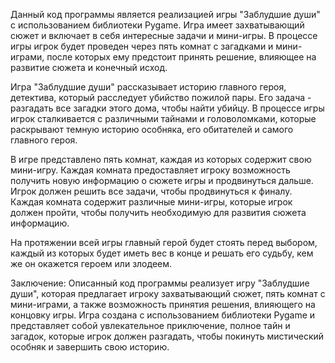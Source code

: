 Данный код программы является реализацией игры "Заблудшие души" с использованием библиотеки Pygame. Игра имеет захватывающий сюжет и включает в себя интересные задачи и мини-игры. В процессе игры игрок будет проведен через пять комнат с загадками и мини-играми, после которых ему предстоит принять решение, влияющее на развитие сюжета и конечный исход.

Игра "Заблудшие души" рассказывает историю главного героя, детектива, который расследует убийство пожилой пары. Его задача - разгадать все загадки этого дома, чтобы найти убийцу. В процессе игры игрок сталкивается с различными тайнами и головоломками, которые раскрывают темную историю особняка, его обитателей и самого главного героя.

В игре представлено пять комнат, каждая из которых содержит свою мини-игру. Каждая комната предоставляет игроку возможность получить новую информацию о сюжете игры и продвинуться дальше. Игрок должен решить все задачи, чтобы продвинуться к финалу. Каждая комната содержит различные мини-игры, которые игрок должен пройти, чтобы получить необходимую для развития сюжета информацию.

На протяжении всей игры главный герой будет стоять перед выбором, каждый из которых будет иметь вес в конце и решать его судьбу, кем же он окажется героем или злодеем.

Заключение:
Описанный код программы реализует игру "Заблудшие души", которая предлагает игроку захватывающий сюжет, пять комнат с мини-играми, а также возможность принятия решения, влияющего на концовку игры. Игра создана с использованием библиотеки Pygame и представляет собой увлекательное приключение, полное тайн и загадок, которые игрок должен разгадать, чтобы покинуть мистический особняк и завершить свою историю.

